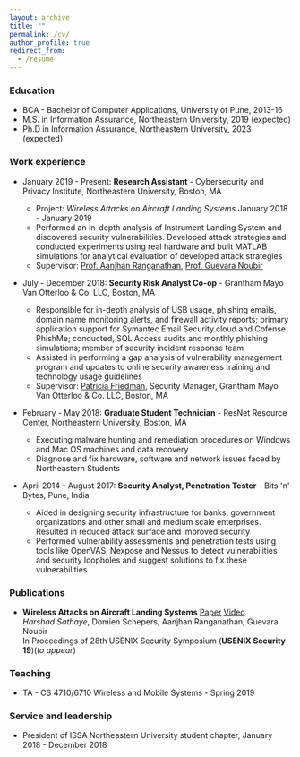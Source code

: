 ```yaml
---
layout: archive
title: ""
permalink: /cv/
author_profile: true
redirect_from:
  - /resume
---
```


### Education

* BCA - Bachelor of Computer Applications, University of Pune, 2013-16
* M.S. in Information Assurance, Northeastern University, 2019 (expected)
* Ph.D in Information Assurance, Northeastern University, 2023 (expected)

### Work experience

* January 2019 - Present: **Research Assistant** - Cybersecurity and Privacy Institute, Northeastern University, Boston, MA
  * Project: _Wireless Attacks on Aircraft Landing Systems_ January 2018 - January 2019
  * Performed an in-depth analysis of Instrument Landing System and discovered security vulnerabilities. Developed attack strategies and conducted experiments using real hardware and built MATLAB simulations for analytical evaluation of developed attack strategies
  * Supervisor: <a href="https://aanjhan.com/"> Prof. Aanjhan Ranganathan</a>, <a href="http://www.ccs.neu.edu/home/noubir/"> Prof. Guevara Noubir </a>

* July - December 2018: **Security Risk Analyst Co-op** - Grantham Mayo Van Otterloo & Co. LLC, Boston, MA
  * Responsible for in-depth analysis of USB usage, phishing emails, domain name monitoring alerts, and firewall activity reports; primary application support for Symantec Email Security.cloud and Cofense PhishMe; conducted, SQL Access audits and monthly phishing simulations; member of security incident response team
  * Assisted in performing a gap analysis of vulnerability management program and updates to online security awareness training and technology usage guidelines
  * Supervisor: <a href="mailto:pat.friedman@gmo.com"> Patricia Friedman</a>, Security Manager, Grantham Mayo Van Otterloo & Co. LLC, Boston, MA

* February - May 2018: **Graduate Student Technician** - ResNet Resource Center, Northeastern University, Boston, MA
  * Executing malware hunting and remediation procedures on Windows and Mac OS machines and data recovery
  * Diagnose and fix hardware, software and network issues faced by Northeastern Students

* April 2014 - August 2017: **Security Analyst, Penetration Tester** - Bits 'n' Bytes, Pune, India
  * Aided in designing security infrastructure for banks, government organizations and other small and medium
scale enterprises. Resulted in reduced attack surface and improved security
  * Performed vulnerability assessments and penetration tests using tools like OpenVAS, Nexpose and Nessus to
detect vulnerabilities and security loopholes and suggest solutions to fix these vulnerabilities

### Publications

* **Wireless Attacks on Aircraft Landing Systems** <a href="/files/ils_harshad.pdf" class="label label-primary">Paper</a> <a href="https://www.youtube.com/watch?v=Wp4CpyxYJq4" class="label label-danger">Video</a>
<br>*Harshad Sathaye*, Domien Schepers, Aanjhan Ranganathan, Guevara Noubir
<br>In Proceedings of 28th USENIX Security Symposium (**USENIX Security 19**)(*to appear*)


### Teaching

* TA - CS 4710/6710 Wireless and Mobile Systems - Spring 2019

### Service and leadership

* President of ISSA Northeastern University student chapter, January 2018 - December 2018

